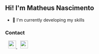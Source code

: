 ## Hi! I'm Matheus Nascimento

- 🌱 I'm currently developing my skills

### Contact
<div>
  <a style="margin: 10px" href="https://www.linkedin.com/in/fnmatheus/">
    <img height="25" width="25" src="https://cdn.jsdelivr.net/gh/devicons/devicon/icons/linkedin/linkedin-original.svg" />
  </a>
  <a href="mailto:nasc.matheusfrancisco@gmail.com">
    <img height="25" width="25" src="https://cdn.jsdelivr.net/gh/devicons/devicon/icons/google/google-original.svg" />
  </a>
<div>
